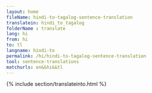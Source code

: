 ```yaml
---
layout: home
fileName: hindi-to-tagalog-sentence-translation
translatein: hindi_to_tagalog
folderName : translate
lang: hi
from: hi
to: tl
langname: hindi-to
permalink: /hi/hindi-to-tagalog-sentence-translation
tool: sentence-translations
matchurls: en&&hi&&tl
---
```

{% include section/translateinto.html %}
